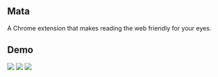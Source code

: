 ## Mata
A Chrome extension that makes reading the web friendly for your eyes.

## Demo
![](http://i.imgur.com/Adw6b37.png)
![](http://i.imgur.com/6eE7RuH.png)
![](http://i.imgur.com/3ZSNXBI.png)
